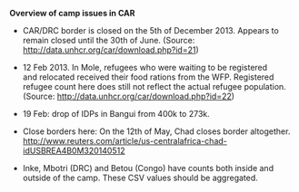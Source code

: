
**Overview of camp issues in CAR**

- CAR/DRC border is closed on the 5th of December 2013. Appears to remain closed until the 30th of June.
(Source: http://data.unhcr.org/car/download.php?id=21)

- 12 Feb 2013. In Mole, refugees who were waiting to be registered and relocated received their food rations from the WFP. Registered refugee count here does still not reflect the actual refugee population.  
(Source: http://data.unhcr.org/car/download.php?id=22)

- 19 Feb: drop of IDPs in Bangui from 400k to 273k.

- Close borders here: On the 12th of May, Chad closes border altogether. http://www.reuters.com/article/us-centralafrica-chad-idUSBREA4B0M320140512

- Inke, Mbotri (DRC) and Betou (Congo) have counts both inside and outside of the camp. These CSV values should be aggregated.
